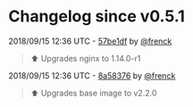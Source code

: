 # Changelog since v0.5.1

2018/09/15 12:36 UTC - [57be1df](https://github.com/hassio-addons/addon-tasmoadmin/commit/57be1df905355c66deaf2ffaac3fa43f678fb099) by [@frenck](https://github.com/frenck)
> :arrow_up: Upgrades nginx to 1.14.0-r1 

2018/09/15 12:36 UTC - [8a58376](https://github.com/hassio-addons/addon-tasmoadmin/commit/8a58376836177c92b1569acad939782f1d33d319) by [@frenck](https://github.com/frenck)
> :arrow_up: Upgrades base image to v2.2.0 

